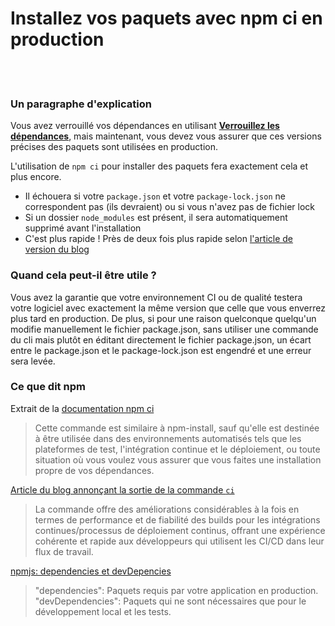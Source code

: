 # Installez vos paquets avec npm ci en production

<br/><br/>

### Un paragraphe d'explication

Vous avez verrouillé vos dépendances en utilisant [**Verrouillez les dépendances**](./sections/production/lockdependencies.french.md), mais maintenant, vous devez vous assurer que ces versions précises des paquets sont utilisées en production.

L'utilisation de `npm ci` pour installer des paquets fera exactement cela et plus encore.
* Il échouera si votre `package.json` et votre `package-lock.json` ne correspondent pas (ils devraient) ou si vous n'avez pas de fichier lock
* Si un dossier `node_modules` est présent, il sera automatiquement supprimé avant l'installation
* C'est plus rapide ! Près de deux fois plus rapide selon [l'article de version du blog](https://blog.npmjs.org/post/171556855892/introducing-npm-ci-for-faster-more-reliable)

### Quand cela peut-il être utile ?
Vous avez la garantie que votre environnement CI ou de qualité testera votre logiciel avec exactement la même version que celle que vous enverrez plus tard en production.
De plus, si pour une raison quelconque quelqu'un modifie manuellement le fichier package.json, sans utiliser une commande du cli mais plutôt en éditant directement le fichier package.json, un écart entre le package.json et le package-lock.json est engendré et une erreur sera levée.

### Ce que dit npm

Extrait de la [documentation npm ci](https://docs.npmjs.com/cli/ci.html)
> Cette commande est similaire à npm-install, sauf qu'elle est destinée à être utilisée dans des environnements automatisés tels que les plateformes de test, l'intégration continue et le déploiement, ou toute situation où vous voulez vous assurer que vous faites une installation propre de vos dépendances.

[Article du blog annonçant la sortie de la commande `ci`](https://blog.npmjs.org/post/171556855892/introducing-npm-ci-for-faster-more-reliable)
> La commande offre des améliorations considérables à la fois en termes de performance et de fiabilité des builds pour les intégrations continues/processus de déploiement continus, offrant une expérience cohérente et rapide aux développeurs qui utilisent les CI/CD dans leur flux de travail.

[npmjs: dependencies et devDepencies](https://docs.npmjs.com/specifying-dependencies-and-devdependencies-in-a-package-json-file)
>    "dependencies": Paquets requis par votre application en production.
>    "devDependencies": Paquets qui ne sont nécessaires que pour le développement local et les tests.

<br/><br/>
